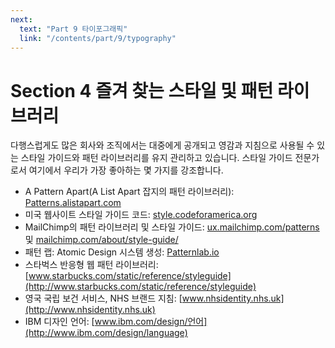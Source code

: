 ```yaml
---
next:
  text: "Part 9 타이포그래픽"
  link: "/contents/part/9/typography"
---
```


# Section 4 즐겨 찾는 스타일 및 패턴 라이브러리

다행스럽게도 많은 회사와 조직에서는 대중에게 공개되고 영감과 지침으로 사용될 수 있는 스타일 가이드와 패턴 라이브러리를 유지 관리하고 있습니다. 스타일 가이드 전문가로서 여기에서 우리가 가장 좋아하는 몇 가지를 강조합니다.

- A Pattern Apart(A List Apart 잡지의 패턴 라이브러리): [Patterns.alistapart.com](http://patterns.alistapart.com)
- 미국 웹사이트 스타일 가이드 코드: [style.codeforamerica.org](http://style.codeforamerica.org)
- MailChimp의 패턴 라이브러리 및 스타일 가이드: [ux.mailchimp.com/patterns](http://ux.mailchimp.com/patterns) 및 [mailchimp.com/about/style-guide/](http://mailchimp.com/about/style-guide/)
- 패턴 랩: Atomic Design 시스템 생성: [Patternlab.io](http://patternlab.io)
- 스타벅스 반응형 웹 패턴 라이브러리: [www.starbucks.com/static/reference/styleguide](http://www.starbucks.com/static/reference/styleguide)
- 영국 국립 보건 서비스, NHS 브랜드 지침: [www.nhsidentity.nhs.uk](http://www.nhsidentity.nhs.uk)
- IBM 디자인 언어: [www.ibm.com/design/언어](http://www.ibm.com/design/language)
